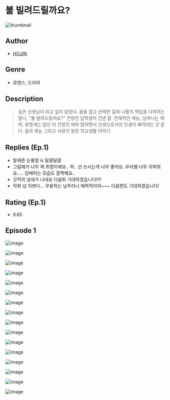 # 불 빌려드릴까요?
![thumbnail](https://image-comic.pstatic.net/user_contents_data/challenge_comic/2023/05/25/366906/upload_3472385488867962933_480x623.jpeg)

## Author
- [HOJIN](https://comic.naver.com/artistTitle?id=366906)

## Genre
- 로맨스, 드라마

## Description
> 실은 선생님이 되고 싶지 않았다. 꿈을 접고 선택한 길에 나름의 책임을 다하려는 찰나, "불 빌려드릴까요?" 건방진 남학생이 건넨 말. 천재적인 재능, 넘쳐나는 재력, 유명세는 덤인 이 건방진 애와 얽히면서 선생으로서의 인생이 삐걱대는 것 같다. 꿈과 재능 그리고 사랑이 얽힌 학교생활 이야기.

## Replies (Ep.1)
- 발래준 눈물점 is 달콤달콤
- 그림체가 너무 제 취향이에요.. 하.. 선 쓰시는게 너무 좋아요..우리쌤 너무 귀여워요..... 담배피는 모습도 깜찍해요..
- 갓작의 냄새가 나네요 다음화 기대하겠습니다!!!!
- 작화 넘 이쁘다... 무용하는 남주라니 매력적이야~~~ 다음편도 기대하겠습니다!

## Rating (Ep.1)
- 9.65

## Episode 1
![image](https://image-comic.pstatic.net/user_contents_data/challenge_comic/2023/05/23/366906/upload_3978984379689034032.jpeg)

![image](https://image-comic.pstatic.net/user_contents_data/challenge_comic/2023/05/23/366906/upload_3559311975395047269.jpeg)

![image](https://image-comic.pstatic.net/user_contents_data/challenge_comic/2023/05/23/366906/upload_4051326944857503846.jpeg)

![image](https://image-comic.pstatic.net/user_contents_data/challenge_comic/2023/05/23/366906/upload_3977578298362507366.jpeg)

![image](https://image-comic.pstatic.net/user_contents_data/challenge_comic/2023/05/23/366906/upload_7364902923780908387.jpeg)

![image](https://image-comic.pstatic.net/user_contents_data/challenge_comic/2023/05/23/366906/upload_7018122462528682037.jpeg)

![image](https://image-comic.pstatic.net/user_contents_data/challenge_comic/2023/05/23/366906/upload_3617343103942866738.jpeg)

![image](https://image-comic.pstatic.net/user_contents_data/challenge_comic/2023/05/23/366906/upload_3775817922436620643.jpeg)

![image](https://image-comic.pstatic.net/user_contents_data/challenge_comic/2023/05/23/366906/upload_3761973765470578229.jpeg)

![image](https://image-comic.pstatic.net/user_contents_data/challenge_comic/2023/05/23/366906/upload_3473795273194682161.jpeg)

![image](https://image-comic.pstatic.net/user_contents_data/challenge_comic/2023/05/23/366906/upload_3630808819341341749.jpeg)

![image](https://image-comic.pstatic.net/user_contents_data/challenge_comic/2023/05/23/366906/upload_3617627697887458609.jpeg)

![image](https://image-comic.pstatic.net/user_contents_data/challenge_comic/2023/05/23/366906/upload_3761976166225950564.jpeg)

![image](https://image-comic.pstatic.net/user_contents_data/challenge_comic/2023/05/23/366906/upload_3472336031584511287.jpeg)

![image](https://image-comic.pstatic.net/user_contents_data/challenge_comic/2023/05/23/366906/upload_7003151731231057254.jpeg)

![image](https://image-comic.pstatic.net/user_contents_data/challenge_comic/2023/05/23/366906/upload_7161679115860468066.jpeg)
